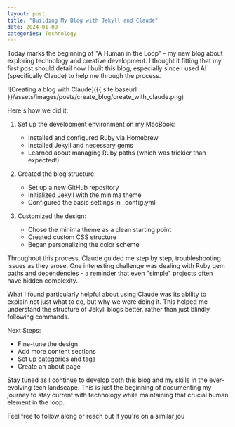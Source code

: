 ```yaml
---
layout: post
title: "Building My Blog with Jekyll and Claude"
date: 2024-01-09
categories: Technology
---
```


Today marks the beginning of "A Human in the Loop" - my new blog about exploring technology and creative development. I thought it fitting that my first post should detail how I built this blog, especially since I used AI (specifically Claude) to help me through the process.

![Creating a blog with Claude]({{ site.baseurl }}/assets/images/posts/create_blog/create_with_claude.png)

Here's how we did it:

1. Set up the development environment on my MacBook:
   - Installed and configured Ruby via Homebrew
   - Installed Jekyll and necessary gems
   - Learned about managing Ruby paths (which was trickier than expected!)

2. Created the blog structure:
   - Set up a new GitHub repository
   - Initialized Jekyll with the minima theme
   - Configured the basic settings in _config.yml

3. Customized the design:
   - Chose the minima theme as a clean starting point
   - Created custom CSS structure
   - Began personalizing the color scheme

Throughout this process, Claude guided me step by step, troubleshooting issues as they arose. One interesting challenge was dealing with Ruby gem paths and dependencies - a reminder that even "simple" projects often have hidden complexity.

What I found particularly helpful about using Claude was its ability to explain not just what to do, but why we were doing it. This helped me understand the structure of Jekyll blogs better, rather than just blindly following commands.

Next Steps:

- Fine-tune the design
- Add more content sections
- Set up categories and tags
- Create an about page

Stay tuned as I continue to develop both this blog and my skills in the ever-evolving tech landscape. This is just the beginning of documenting my journey to stay current with technology while maintaining that crucial human element in the loop.

Feel free to follow along or reach out if you're on a similar jou
